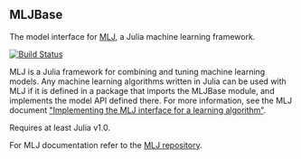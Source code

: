 ## MLJBase

The model interface for
[MLJ](https://github.com/alan-turing-institute/MLJ.jl), a Julia
machine learning framework.

[![Build Status](https://travis-ci.com/alan-turing-institute/MLJBase.jl.svg?branch=master)](https://travis-ci.com/alan-turing-institute/MLJBase.jl)

MLJ is a Julia framework for combining and tuning machine learning
models. Any machine learning algorithms written in Julia can be used
with MLJ if it is defined in a package that imports the MLJBase
module, and implements the model API defined there. For more
information, see the MLJ document ["Implementing the MLJ interface for
a learning
algorithm"](https://github.com/alan-turing-institute/MLJ.jl/blob/master/doc/adding_models_for_general_use.md).

Requires at least Julia v1.0.

For MLJ documentation refer to the
[MLJ repository](https://github.com/alan-turing-institute/MLJ.jl).

